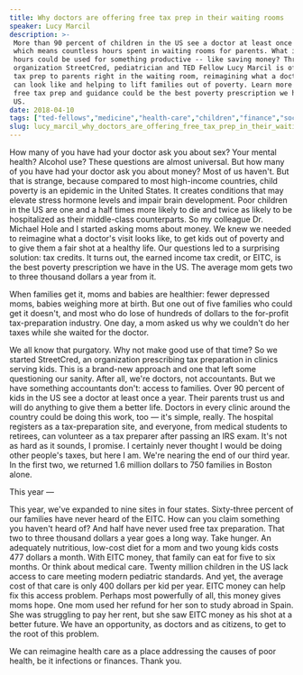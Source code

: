 ```yaml
---
title: Why doctors are offering free tax prep in their waiting rooms
speaker: Lucy Marcil
description: >-
 More than 90 percent of children in the US see a doctor at least once a year,
 which means countless hours spent in waiting rooms for parents. What if those
 hours could be used for something productive -- like saving money? Through her
 organization StreetCred, pediatrician and TED Fellow Lucy Marcil is offering free
 tax prep to parents right in the waiting room, reimagining what a doctor's visit
 can look like and helping to lift families out of poverty. Learn more about how
 free tax prep and guidance could be the best poverty prescription we have in the
 US.
date: 2018-04-10
tags: ["ted-fellows","medicine","health-care","children","finance","social-change","family","parenting","health"]
slug: lucy_marcil_why_doctors_are_offering_free_tax_prep_in_their_waiting_rooms
---
```


How many of you have had your doctor ask you about sex? Your mental health? Alcohol use?
These questions are almost universal. But how many of you have had your doctor ask you
about money? Most of us haven't. But that is strange, because compared to most high-income
countries, child poverty is an epidemic in the United States. It creates conditions that
may elevate stress hormone levels and impair brain development. Poor children in the US
are one and a half times more likely to die and twice as likely to be hospitalized as
their middle-class counterparts. So my colleague Dr. Michael Hole and I started asking moms
about money. We knew we needed to reimagine what a doctor's visit looks like, to get kids
out of poverty and to give them a fair shot at a healthy life. Our questions led to a
surprising solution: tax credits. It turns out, the earned income tax credit, or EITC, is
the best poverty prescription we have in the US. The average mom gets two to three
thousand dollars a year from it.

When families get it, moms and babies are healthier: fewer depressed moms, babies weighing
more at birth. But one out of five families who could get it doesn't, and most who do lose
of hundreds of dollars to the for-profit tax-preparation industry. One day, a mom asked us
why we couldn't do her taxes while she waited for the doctor.

We all know that purgatory. Why not make good use of that time? So we started StreetCred,
an organization prescribing tax preparation in clinics serving kids. This is a brand-new
approach and one that left some questioning our sanity. After all, we're doctors, not
accountants. But we have something accountants don't: access to families. Over 90 percent
of kids in the US see a doctor at least once a year. Their parents trust us and will do
anything to give them a better life. Doctors in every clinic around the country could be
doing this work, too — it's simple, really. The hospital registers as a tax-preparation
site, and everyone, from medical students to retirees, can volunteer as a tax preparer
after passing an IRS exam. It's not as hard as it sounds, I promise. I certainly never
thought I would be doing other people's taxes, but here I am. We're nearing the end of our
third year. In the first two, we returned 1.6 million dollars to 750 families in Boston
alone.

This year —

This year, we've expanded to nine sites in four states. Sixty-three percent of our
families have never heard of the EITC. How can you claim something you haven't heard of?
And half have never used free tax preparation. That two to three thousand dollars a year
goes a long way. Take hunger. An adequately nutritious, low-cost diet for a mom and two
young kids costs 477 dollars a month. With EITC money, that family can eat for five to six
months. Or think about medical care. Twenty million children in the US lack access to care
meeting modern pediatric standards. And yet, the average cost of that care is only 400
dollars per kid per year. EITC money can help fix this access problem. Perhaps most
powerfully of all, this money gives moms hope. One mom used her refund for her son to
study abroad in Spain. She was struggling to pay her rent, but she saw EITC money as his
shot at a better future. We have an opportunity, as doctors and as citizens, to get to the
root of this problem.

We can reimagine health care as a place addressing the causes of poor health, be it
infections or finances. Thank you.

<!--
ad_duration=3.33
comment_count=22
event="TED2018"
external_start_time=0
has_talk_citation=1
intro_duration=11.82
is_subtitle_required="False"
is_talk_featured="True"
language="en"
language_swap="False"
native_language="en"
number_of_related_talks=6
number_of_speakers=1
number_of_subtitled_videos=22
number_of_tags=9
number_of_talk_download_languages=22
number_of_talk_more_resources=0
number_of_talk_recommendations=3
number_of_talks_take_actions=1
post_ad_duration=0.83
published_timestamp="2018-07-23 14:56:12"
recording_date="2018-04-10"
speaker_description="Pediatrician, social entrepreneur"
speaker_is_published=1
speaker_name="Lucy Marcil"
talk_more_resources=[]
talk_name="Why doctors are offering free tax prep in their waiting rooms"
talk_recommendations_blurb="More resources curated by Lucy Marcil"
talks_tags=["ted-fellows","medicine","health-care","children","finance","social-change","family","parenting","health"]
url_audio="https://download.ted.com/talks/LucyMarcil_2018U.mp3?apikey=acme-roadrunner"
url_photo_speaker="https://pe.tedcdn.com/images/ted/b77d65e67dc41d6cb717736839ce242d0b4272cc_254x191.jpg"
url_photo_talk="https://s3.amazonaws.com/talkstar-photos/uploads/92ce97cd-4591-4ef0-ad77-e8d3df4d2259/LucyMarcil_2018U-embed.jpg"
url_webpage="https://www.ted.com/talks/lucy_marcil_why_doctors_are_offering_free_tax_prep_in_their_waiting_rooms"
video_type_name="TED Stage Talk"
-->